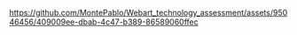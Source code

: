 

https://github.com/MontePablo/Webart_technology_assessment/assets/95046456/409009ee-dbab-4c47-b389-86589060ffec

